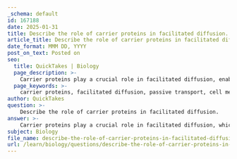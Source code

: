 ```yaml
---
_schema: default
id: 167188
date: 2025-01-31
title: Describe the role of carrier proteins in facilitated diffusion.
article_title: Describe the role of carrier proteins in facilitated diffusion.
date_format: MMM DD, YYYY
post_on_text: Posted on
seo:
  title: QuickTakes | Biology
  page_description: >-
    Carrier proteins play a crucial role in facilitated diffusion, enabling selective transport of specific molecules across cell membranes without energy expenditure.
  page_keywords: >-
    carrier proteins, facilitated diffusion, passive transport, cell membranes, binding, shape change, selectivity, concentration gradient, glucose transporters, membrane transport
author: QuickTakes
question: >-
    Describe the role of carrier proteins in facilitated diffusion.
answer: >-
    Carrier proteins play a crucial role in facilitated diffusion, which is a type of passive transport that enables specific substances to cross cell membranes that cannot pass through by simple diffusion. Here are the key functions and characteristics of carrier proteins in this process:\n\n1. **Binding and Shape Change**: Carrier proteins are specific to certain molecules, such as ions or larger polar molecules. They bind to these substances on one side of the membrane. Upon binding, the carrier protein undergoes a conformational change, altering its shape to transport the bound substance across the membrane to the other side. This mechanism allows the substance to move down its concentration gradient without the expenditure of energy.\n\n2. **Selectivity**: The binding of substances to carrier proteins is selective, meaning that each carrier protein is designed to transport specific molecules. This selectivity ensures that only the appropriate substances are allowed to enter or exit the cell, maintaining cellular homeostasis.\n\n3. **Transport Mechanism**: Carrier proteins facilitate the transport of substances down their concentration gradient during facilitated diffusion. This process does not require energy, as it relies on the natural tendency of molecules to move from areas of higher concentration to areas of lower concentration. For example, glucose transporters are a type of carrier protein that bind glucose and transport it into the cell.\n\n4. **Comparison with Other Transport Mechanisms**: Unlike simple diffusion, which allows small, non-polar molecules to pass freely through the lipid bilayer, facilitated diffusion requires specific transmembrane proteins (like carrier proteins) to assist in the transport of larger or polar molecules. This distinction is important for understanding how cells regulate the movement of various substances.\n\nIn summary, carrier proteins are essential for facilitated diffusion, enabling the selective and efficient transport of specific molecules across the cell membrane without the use of energy. This process is vital for maintaining the proper balance of substances within the cell and facilitating various physiological functions.
subject: Biology
file_name: describe-the-role-of-carrier-proteins-in-facilitated-diffusion.md
url: /learn/biology/questions/describe-the-role-of-carrier-proteins-in-facilitated-diffusion
---
```


&nbsp;